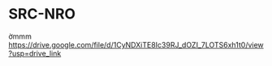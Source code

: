 # SRC-NRO
ờmmm
https://drive.google.com/file/d/1CyNDXiTE8Ic39RJ_dOZI_7LOTS6xh1t0/view?usp=drive_link
